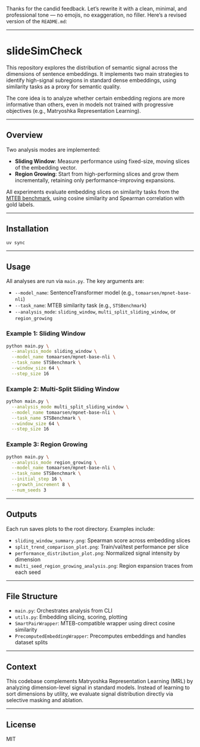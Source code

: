 Thanks for the candid feedback. Let’s rewrite it with a clean, minimal, and professional tone — no emojis, no exaggeration, no filler. Here’s a revised version of the `README.md`:

---

# slideSimCheck

This repository explores the distribution of semantic signal across the dimensions of sentence embeddings. It implements two main strategies to identify high-signal subregions in standard dense embeddings, using similarity tasks as a proxy for semantic quality.

The core idea is to analyze whether certain embedding regions are more informative than others, even in models not trained with progressive objectives (e.g., Matryoshka Representation Learning).

---

## Overview

Two analysis modes are implemented:

* **Sliding Window**: Measure performance using fixed-size, moving slices of the embedding vector.
* **Region Growing**: Start from high-performing slices and grow them incrementally, retaining only performance-improving expansions.

All experiments evaluate embedding slices on similarity tasks from the [MTEB benchmark](https://github.com/embeddings-benchmark/mteb), using cosine similarity and Spearman correlation with gold labels.

---

## Installation

```bash
uv sync
```

---

## Usage

All analyses are run via `main.py`. The key arguments are:

* `--model_name`: SentenceTransformer model (e.g., `tomaarsen/mpnet-base-nli`)
* `--task_name`: MTEB similarity task (e.g., `STSBenchmark`)
* `--analysis_mode`: `sliding_window`, `multi_split_sliding_window`, or `region_growing`

### Example 1: Sliding Window

```bash
python main.py \
  --analysis_mode sliding_window \
  --model_name tomaarsen/mpnet-base-nli \
  --task_name STSBenchmark \
  --window_size 64 \
  --step_size 16
```

### Example 2: Multi-Split Sliding Window

```bash
python main.py \
  --analysis_mode multi_split_sliding_window \
  --model_name tomaarsen/mpnet-base-nli \
  --task_name STSBenchmark \
  --window_size 64 \
  --step_size 16
```

### Example 3: Region Growing

```bash
python main.py \
  --analysis_mode region_growing \
  --model_name tomaarsen/mpnet-base-nli \
  --task_name STSBenchmark \
  --initial_step 16 \
  --growth_increment 8 \
  --num_seeds 3
```

---

## Outputs

Each run saves plots to the root directory. Examples include:

* `sliding_window_summary.png`: Spearman score across embedding slices
* `split_trend_comparison_plot.png`: Train/val/test performance per slice
* `performance_distribution_plot.png`: Normalized signal intensity by dimension
* `multi_seed_region_growing_analysis.png`: Region expansion traces from each seed

---

## File Structure

* `main.py`: Orchestrates analysis from CLI
* `utils.py`: Embedding slicing, scoring, plotting
* `SmartPairWrapper`: MTEB-compatible wrapper using direct cosine similarity
* `PrecomputedEmbeddingWrapper`: Precomputes embeddings and handles dataset splits

---

## Context

This codebase complements Matryoshka Representation Learning (MRL) by analyzing dimension-level signal in standard models. Instead of learning to sort dimensions by utility, we evaluate signal distribution directly via selective masking and ablation.

---

## License

MIT
